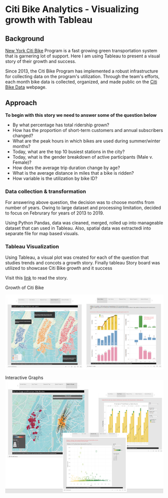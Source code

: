 # Citi Bike Analytics - Visualizing growth with Tableau

## Background

[New York Citi Bike](https://en.wikipedia.org/wiki/Citi_Bike) Program is a fast growing green transportation system that is garnering lot of support. Here I am using Tableau to present a visual story of their growth and success.

Since 2013, the Citi Bike Program has implemented a robust infrastructure for collecting data on the program's utilization. Through the team's efforts, each month bike data is collected, organized, and made public on the [Citi Bike Data](https://www.citibikenyc.com/system-data) webpage.

## Approach

**To begin with this story we need to answer some of the question below**

* By what percentage has total ridership grown? 
* How has the proportion of short-term customers and annual subscribers changed?
* What are the peak hours in which bikes are used during summer/winter months? 
* Today, what are the top 10 busiest stations in the city?
* Today, what is the gender breakdown of active participants (Male v. Female)?
* How does the average trip duration change by age?
* What is the average distance in miles that a bike is ridden?
* How variable is the utilization by bike ID?

### Data collection & transformation
For answering above question, the decision was to choose months from number of years. Owing to large dataset and processing limitation, decided to focus on Februrary for years of 2013 to 2019. 

Using Python Pandas, data was cleaned, merged, rolled up into manageable dataset that can used in Tableau. Also, spatial data was extractedi into separate file for map based visuals.

### Tableau Visualization

Using Tableau, a visual plot was created for each of the question that studies trends and concots a growth story. Finally tableau Story board was utilized to showcase Citi Bike growth and it success

Visit this [link](https://public.tableau.com/profile/madhu.swaminathan#!/vizhome/CitiBike_NYC_AllYears/CitiBike-Story) to read the story.

Growth of Citi Bike

![Growth](Images/CitiBike_growth.PNG)

Interactive Graphs
![Interactive](Images/interactive_plots.PNG)

